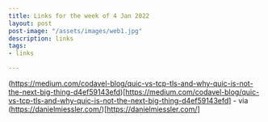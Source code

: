 ```yaml
---
title: Links for the week of 4 Jan 2022
layout: post
post-image: "/assets/images/web1.jpg"
description: links
tags:
- links

---
```


(https://medium.com/codavel-blog/quic-vs-tcp-tls-and-why-quic-is-not-the-next-big-thing-d4ef59143efd)[https://medium.com/codavel-blog/quic-vs-tcp-tls-and-why-quic-is-not-the-next-big-thing-d4ef59143efd] - via (https://danielmiessler.com/)[https://danielmiessler.com/]
